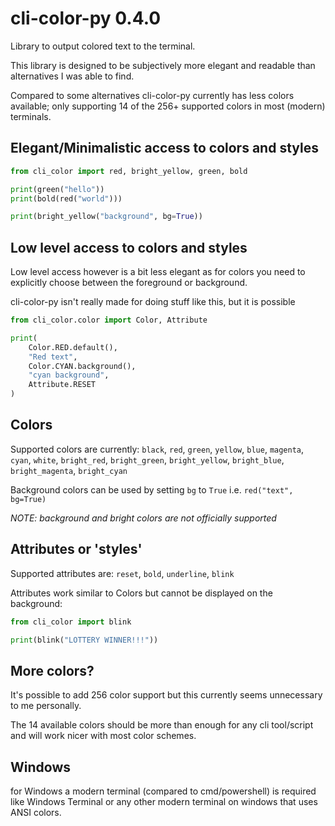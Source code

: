 # cli-color-py 0.4.0

Library to output colored text to the terminal.

This library is designed to be subjectively more elegant and readable than
alternatives I was able to find.

Compared to some alternatives cli-color-py currently has less colors available;
only supporting 14 of the 256+ supported colors in most (modern) terminals.

## Elegant/Minimalistic access to colors and styles

``` python
from cli_color import red, bright_yellow, green, bold

print(green("hello"))
print(bold(red("world")))

print(bright_yellow("background", bg=True))
```

## Low level access to colors and styles

Low level access however is a bit less elegant as for colors you need to
explicitly choose between the foreground or background.

cli-color-py isn't really made for doing stuff like this, but it is possible

```python
from cli_color.color import Color, Attribute

print(
    Color.RED.default(),
    "Red text",
    Color.CYAN.background(),
    "cyan background",
    Attribute.RESET
)
```

## Colors

Supported colors are currently: `black`, `red`, `green`, `yellow`, `blue`,
`magenta`, `cyan`, `white`, `bright_red`, `bright_green`, `bright_yellow`,
`bright_blue`, `bright_magenta`, `bright_cyan`

Background colors can be used by setting `bg` to `True` i.e. `red("text", bg=True)`

_NOTE: background and bright colors are not officially supported_

## Attributes or 'styles'

Supported attributes are: `reset`, `bold`, `underline`, `blink`

Attributes work similar to Colors but cannot be displayed on the background:

``` python
from cli_color import blink

print(blink("LOTTERY WINNER!!!"))
```

## More colors?

It's possible to add 256 color support but this currently seems unnecessary
to me personally.

The 14 available colors should be more than enough for any cli tool/script and
will work nicer with most color schemes.

## Windows

for Windows a modern terminal (compared to cmd/powershell) is required like
Windows Terminal or any other modern terminal on windows that uses ANSI colors.
